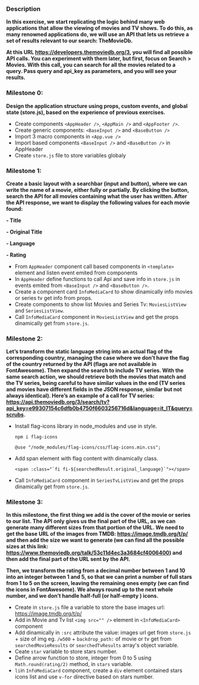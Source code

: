 ### Description
**In this exercise, we start replicating the logic behind many web applications that allow the viewing of movies and TV shows.
To do this, as many renowned applications do, we will use an API that lets us retrieve a set of results relevant to our search: TheMovieDb.**

**At this URL https://developers.themoviedb.org/3, you will find all possible API calls.
You can experiment with them later, but first, focus on Search > Movies.
With this call, you can search for all the movies related to a query. Pass query and api_key as parameters, and you will see your results.**

### Milestone 0:
**Design the application structure using props, custom events, and global state (store.js), based on the experience of previous exercises.**
- Create components `<AppHeader />`, `<AppMain />`  and `<AppFooter />`.
- Create generic components: `<BaseInput />` and `<BaseButton />`
- Import 3 macro components in `<App.vue />`
- Import based components `<BaseInput />` and `<BaseButton />` in AppHeader
- Create `store.js` file to store variables globaly

### Milestone 1:
**Create a basic layout with a searchbar (input and button), where we can write the name of a movie, either fully or partially.
By clicking the button, search the API for all movies containing what the user has written.
After the API response, we want to display the following values for each movie found:**

**- Title**

**- Original Title**

**- Language**

**- Rating**

- From `AppHeader` component call based components in `<template>` element and listen event emited from components
- In `AppHeader` define functions to call Api and save info in `store.js` in events emited from `<BaseInput />` and `<BaseButton />`.
- Create a component card `InfoMediaCard` to show dinamically info movies or series tv get info from props.
- Create components to show list Movies and Series Tv: `MoviesListView` and `SeriesListView`.
- Call `InfoMediaCard` component in `MoviesListView` and get the props dinamically get from `store.js`.

### Milestone 2:
**Let’s transform the static language string into an actual flag of the corresponding country, managing the case where we don’t have the flag of the country returned by the API (flags are not available in FontAwesome).
Then expand the search to include TV series. With the same search action, we should retrieve both the movies that match and the TV series, being careful to have similar values in the end (TV series and movies have different fields in the JSON response, similar but not always identical).
Here’s an example of a call for TV series:
https://api.themoviedb.org/3/search/tv?api_key=e99307154c6dfb0b4750f6603256716d&language=it_IT&query=scrubs.**

- Install flag-icons library in node_modules and use in style.

    `npm i flag-icons`

    `@use "/node_modules/flag-icons/css/flag-icons.min.css";`

- Add span element with flag content with dinamically class.

    ``` <span :class="`fi fi-${searchedResult.original_language}`"></span> ```

- Call `InfoMediaCard` component in `SeriesTvListView` and get the props dinamically get from `store.js`.



### Milestone 3: 
**In this milestone, the first thing we add is the cover of the movie or series to our list. The API only gives us the final part of the URL, as we can generate many different sizes from that portion of the URL. We need to get the base URL of the images from TMDB:
https://image.tmdb.org/t/p/ and then add the size we want to generate (we can find all the possible sizes at this link:
https://www.themoviedb.org/talk/53c11d4ec3a3684cf4006400) and then add the final part of the URL sent by the API.**

**Then, we transform the rating from a decimal number between 1 and 10 into an integer between 1 and 5, so that we can print a number of full stars from 1 to 5 on the screen, leaving the remaining ones empty (we can find the icons in FontAwesome).
We always round up to the next whole number, and we don’t handle half-full (or half-empty
) icons.**

- Create in `store.js` file a variable to store the base images url: https://image.tmdb.org/t/p/
- Add in Movie and Tv list `<img src="" />` element in `<InfoMediaCard>` component
- Add dinamically in `:src` attribute the value: images url get from `store.js` + size of img eg. `/w500` + `backdrop_path:` of movie or tv get from `searchedMovieResults` or `searchedTvResults` array's object variable.
- Ceate `star` variable to store stars number.
- Define arrow function to store, integer from 0 to 5 using `Math.round(rating/2)` method, in `stars` variable.
- `li`in `InfoMediaCard` component, create a `div` element contained stars icons list and use `v-for` directive based on stars number.

